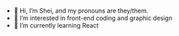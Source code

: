 - 👋 Hi, I’m Shei, and my pronouns are they/them.
- 👀 I’m interested in front-end coding and graphic design
- 🌱 I’m currently learning React

<!---
sheilamb7/sheilamb7 is a ✨ special ✨ repository because its `README.md` (this file) appears on your GitHub profile.
You can click the Preview link to take a look at your changes.
--->
